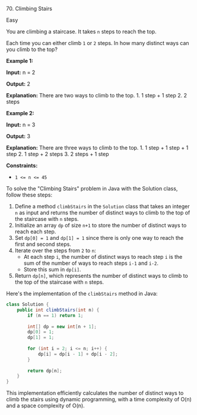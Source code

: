 70\. Climbing Stairs

Easy

You are climbing a staircase. It takes `n` steps to reach the top.

Each time you can either climb `1` or `2` steps. In how many distinct ways can you climb to the top?

**Example 1:**

**Input:** n = 2

**Output:** 2

**Explanation:** There are two ways to climb to the top. 1. 1 step + 1 step 2. 2 steps 

**Example 2:**

**Input:** n = 3

**Output:** 3

**Explanation:** There are three ways to climb to the top. 1. 1 step + 1 step + 1 step 2. 1 step + 2 steps 3. 2 steps + 1 step 

**Constraints:**

*   `1 <= n <= 45`

To solve the "Climbing Stairs" problem in Java with the Solution class, follow these steps:

1. Define a method `climbStairs` in the `Solution` class that takes an integer `n` as input and returns the number of distinct ways to climb to the top of the staircase with `n` steps.
2. Initialize an array `dp` of size `n+1` to store the number of distinct ways to reach each step.
3. Set `dp[0] = 1` and `dp[1] = 1` since there is only one way to reach the first and second steps.
4. Iterate over the steps from `2` to `n`:
   - At each step `i`, the number of distinct ways to reach step `i` is the sum of the number of ways to reach steps `i-1` and `i-2`.
   - Store this sum in `dp[i]`.
5. Return `dp[n]`, which represents the number of distinct ways to climb to the top of the staircase with `n` steps.

Here's the implementation of the `climbStairs` method in Java:

```java
class Solution {
    public int climbStairs(int n) {
        if (n == 1) return 1;
        
        int[] dp = new int[n + 1];
        dp[0] = 1;
        dp[1] = 1;
        
        for (int i = 2; i <= n; i++) {
            dp[i] = dp[i - 1] + dp[i - 2];
        }
        
        return dp[n];
    }
}
```

This implementation efficiently calculates the number of distinct ways to climb the stairs using dynamic programming, with a time complexity of O(n) and a space complexity of O(n).